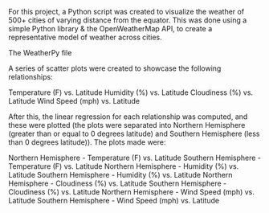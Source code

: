 For this project, a Python script was created to visualize the weather of 500+ cities of varying distance from the equator. This was done using a simple Python library & the OpenWeatherMap API,  to create a representative model of weather across cities.

The WeatherPy file

A series of scatter plots were created to showcase the following relationships:

Temperature (F) vs. Latitude
Humidity (%) vs. Latitude
Cloudiness (%) vs. Latitude
Wind Speed (mph) vs. Latitude

After this, the linear regression for each relationship was computed, and these were plotted (the plots were separated into Northern Hemisphere (greater than or equal to 0 degrees latitude) and Southern Hemisphere (less than 0 degrees latitude)). The plots made were:

Northern Hemisphere - Temperature (F) vs. Latitude
Southern Hemisphere - Temperature (F) vs. Latitude
Northern Hemisphere - Humidity (%) vs. Latitude
Southern Hemisphere - Humidity (%) vs. Latitude
Northern Hemisphere - Cloudiness (%) vs. Latitude
Southern Hemisphere - Cloudiness (%) vs. Latitude
Northern Hemisphere - Wind Speed (mph) vs. Latitude
Southern Hemisphere - Wind Speed (mph) vs. Latitude

